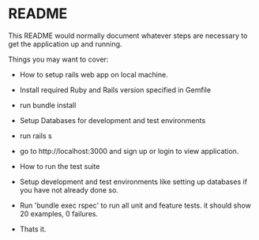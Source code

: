 # README

This README would normally document whatever steps are necessary to get the
application up and running.

Things you may want to cover:

- How to setup rails web app on local machine.

- Install required Ruby and Rails version specified in Gemfile

- run bundle install

- Setup Databases for development and test environments

- run rails s

- go to http://localhost:3000 and sign up or login to view application.

- How to run the test suite

- Setup development and test environments like setting up databases if you have not already done so.

- Run 'bundle exec rspec' to run all unit and feature tests. it should show 20 examples, 0 failures.

- Thats it.
